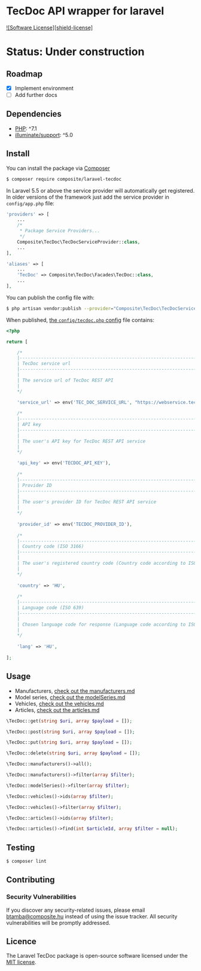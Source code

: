 # TecDoc API wrapper for laravel

[![Software License][shield-license]](LICENSE)

# Status: Under construction

## Roadmap
- [x] Implement environment
- [ ] Add further docs

## Dependencies

- [PHP](https://secure.php.net): ^7.1
- [illuminate/support](https://github.com/illuminate/support): ^5.0

## Install

You can install the package via [Composer](https://getcomposer.org/)
```bash
$ composer require composite/laravel-tecdoc
```

In Laravel 5.5 or above the service provider will automatically get registered. In older versions of the framework just add the service provider in `config/app.php` file:
```php
'providers' => [
    ...
    /*
     * Package Service Providers...
     */
    Composite\TecDoc\TecDocServiceProvider::class,
    ...
],

'aliases' => [
    ...
    'TecDoc' => Composite\TecDoc\Facades\TecDoc::class,
    ...
],
```

You can publish the config file with:
```bash
$ php artisan vendor:publish --provider="Composite\TecDoc\TecDocServiceProvider" --tag=config
```

When published, [the `config/tecdoc.php` config](config/tecdoc.php) file contains:

```php
<?php

return [

    /*
    |--------------------------------------------------------------------------
    | TecDoc service url
    |--------------------------------------------------------------------------
    |
    | The service url of TecDoc REST API
    |
    */

    'service_url' => env('TEC_DOC_SERVICE_URL', "https://webservice.tecalliance.services/pegasus-3-0/services/TecdocToCatDLB.jsonEndpoint"),
    
    /*
    |--------------------------------------------------------------------------
    | API key
    |--------------------------------------------------------------------------
    |
    | The user's API key for TecDoc REST API service
    |
    */

    'api_key' => env('TECDOC_API_KEY'),
    
    /*
    |--------------------------------------------------------------------------
    | Provider ID
    |--------------------------------------------------------------------------
    |
    | The user's provider ID for TecDoc REST API service
    |
    */
    
    'provider_id' => env('TECDOC_PROVIDER_ID'),
    
    /*
    |--------------------------------------------------------------------------
    | Country code (ISO 3166)
    |--------------------------------------------------------------------------
    |
    | The user's registered country code (Country code according to ISO 3166)
    |
    */
    
    'country' => 'HU',
    
    /*
    |--------------------------------------------------------------------------
    | Language code (ISO 639)
    |--------------------------------------------------------------------------
    |
    | Chosen language code for response (Language code according to ISO 639)
    |
    */
    
    'lang' => 'HU',
     
];
```
    
## Usage

- Manufacturers, [check out the manufacturers.md](docs/manufacturers.md)
- Model series, [check out the modelSeries.md](docs/modelSeries.md)
- Vehicles, [check out the vehicles.md](docs/vehicles.md)
- Articles, [check out the articles.md](docs/articles.md)


```php
\TecDoc::get(string $uri, array $payload = []);

\TecDoc::post(string $uri, array $payload = []);

\TecDoc::put(string $uri, array $payload = []);

\TecDoc::delete(string $uri, array $payload = []);

\TecDoc::manufacturers()->all();

\TecDoc::manufacturers()->filter(array $filter);

\TecDoc::modelSeries()->filter(array $filter);

\TecDoc::vehicles()->ids(array $filter);

\TecDoc::vehicles()->filter(array $filter);

\TecDoc::articles()->ids(array $filter);

\TecDoc::articles()->find(int $articleId, array $filter = null);
```
    
## Testing

``` bash
$ composer lint
```

## Contributing

### Security Vulnerabilities

If you discover any security-related issues, please email [btamba@composite.hu](mailto:btamba@composite.hu) instead of using the issue tracker. All security vulnerabilities will be promptly addressed.

## Licence

The Laravel TecDoc package is open-source software licensed under the [MIT license](LICENSE).
